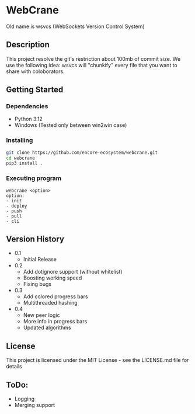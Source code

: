# WebCrane
Old name is wsvcs (WebSockets Version Control System)
  
## Description
This project resolve the git's restriction about 100mb of commit size. We use the following idea: wsvcs will "chunkify" every file that you want to share with coloborators.    

## Getting Started

### Dependencies
- Python 3.12
- Windows (Tested only between win2win case)

### Installing
```bash
git clone https://github.com/encore-ecosystem/webcrane.git
cd webcrane
pip3 install .
```
### Executing program
```
webcrane <option>
option:
- init
- deploy
- push
- pull
- cli
```

## Version History
* 0.1
    * Initial Release
* 0.2
    * Add dotignore support (without whitelist)
    * Boosting working speed
    * Fixing bugs
* 0.3
    * Add colored progress bars
    * Multithreaded hashing
* 0.4
    * New peer logic
    * More info in progress bars
    * Updated algorithms

## License

This project is licensed under the MIT License - see the LICENSE.md file for details

## ToDo:
- Logging
- Merging support
